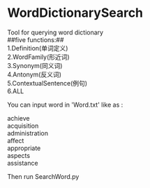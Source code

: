 # WordDictionarySearch

Tool for querying word dictionary  
##five functions:##  
	1.Definition(单词定义)  
	2.WordFamily(形近词)  
	3.Synonym(同义词)  
	4.Antonym(反义词)  
	5.ContextualSentence(例句)  
    6.ALL

You can input word in 'Word.txt' like as :  
  
achieve  
acquisition  
administration  
affect  
appropriate  
aspects  
assistance  
  
Then run SearchWord.py  
